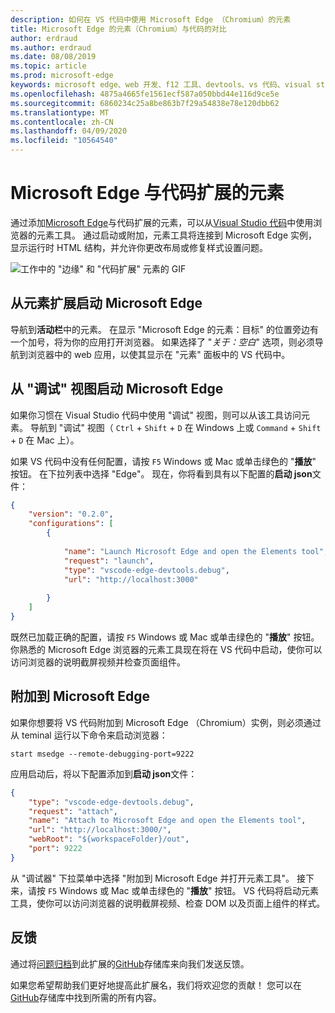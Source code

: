 ```yaml
---
description: 如何在 VS 代码中使用 Microsoft Edge （Chromium）的元素
title: Microsoft Edge 的元素（Chromium）与代码的对比
author: erdraud
ms.author: erdraud
ms.date: 08/08/2019
ms.topic: article
ms.prod: microsoft-edge
keywords: microsoft edge、web 开发、f12 工具、devtools、vs 代码、visual studio 代码、元素
ms.openlocfilehash: 4875a4665fe1561ecf587a050bbd44e116d9ce5e
ms.sourcegitcommit: 6860234c25a8be863b7f29a54838e78e120dbb62
ms.translationtype: MT
ms.contentlocale: zh-CN
ms.lasthandoff: 04/09/2020
ms.locfileid: "10564540"
---
```

# Microsoft Edge 与代码扩展的元素

通过添加[Microsoft Edge](https://marketplace.visualstudio.com/items?itemName=ms-edgedevtools.vscode-edge-devtools)与代码扩展的元素，可以从[Visual Studio 代码](https://code.visualstudio.com/)中使用浏览器的元素工具。 通过启动或附加，元素工具将连接到 Microsoft Edge 实例，显示运行时 HTML 结构，并允许你更改布局或修复样式设置问题。

![工作中的 "边缘" 和 "代码扩展" 元素的 GIF](./media/elements-for-edge.gif)

## 从元素扩展启动 Microsoft Edge 

导航到**活动栏**中的元素。 在显示 "Microsoft Edge 的元素：目标" 的位置旁边有一个加号，将为你的应用打开浏览器。 如果选择了 "*关于：空白*" 选项，则必须导航到浏览器中的 web 应用，以使其显示在 "元素" 面板中的 VS 代码中。

## 从 "调试" 视图启动 Microsoft Edge

如果你习惯在 Visual Studio 代码中使用 "调试" 视图，则可以从该工具访问元素。 导航到 "调试" 视图（ `Ctrl`  +  `Shift`  +  `D` 在 Windows 上或 `Command`  +  `Shift`  +  `D` 在 Mac 上）。 

如果 VS 代码中没有任何配置，请按 `F5` Windows 或 Mac 或单击绿色的 "**播放**" 按钮。 在下拉列表中选择 "Edge"。 现在，你将看到具有以下配置的**启动 json**文件：

```json
{
    "version": "0.2.0",
    "configurations": [
        {
            
            "name": "Launch Microsoft Edge and open the Elements tool",
            "request": "launch",
            "type": "vscode-edge-devtools.debug",
            "url": "http://localhost:3000"
        
        }
    ]
}
```

既然已加载正确的配置，请按 `F5` Windows 或 Mac 或单击绿色的 "**播放**" 按钮。 你熟悉的 Microsoft Edge 浏览器的元素工具现在将在 VS 代码中启动，使你可以访问浏览器的说明截屏视频并检查页面组件。

## 附加到 Microsoft Edge
如果你想要将 VS 代码附加到 Microsoft Edge （Chromium）实例，则必须通过从 teminal 运行以下命令来启动浏览器：

`start msedge --remote-debugging-port=9222`

应用启动后，将以下配置添加到**启动 json**文件：

```json
{
    "type": "vscode-edge-devtools.debug",
    "request": "attach",
    "name": "Attach to Microsoft Edge and open the Elements tool",
    "url": "http://localhost:3000/",
    "webRoot": "${workspaceFolder}/out",
    "port": 9222
}
```

从 "调试器" 下拉菜单中选择 "附加到 Microsoft Edge 并打开元素工具"。 接下来，请按 `F5` Windows 或 Mac 或单击绿色的 "**播放**" 按钮。 VS 代码将启动元素工具，使你可以访问浏览器的说明截屏视频、检查 DOM 以及页面上组件的样式。

## 反馈
通过将[问题归档](https://github.com/microsoft/vscode-edge-devtools/issues/new)到此扩展的[GitHub](https://github.com/microsoft/vscode-edge-devtools)存储库来向我们发送反馈。 

如果您希望帮助我们更好地提高此扩展名，我们将欢迎您的贡献！ 您可以在[GitHub](https://github.com/microsoft/vscode-edge-devtools)存储库中找到所需的所有内容。